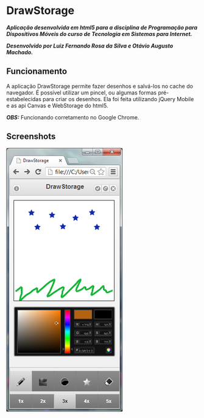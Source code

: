 DrawStorage
===========

***Aplicação desenvolvida em html5 para a disciplina de Programação para Dispositivos Móveis do curso de Tecnologia em Sistemas para Internet.***

***Desenvolvido por Luiz Fernando Rosa da Silva e Otávio Augusto Machado.***

Funcionamento
-------------

A aplicação DrawStorage permite fazer desenhos e salvá-los no cache do navegador. É possível utilizar um pincel, ou algumas formas pré-estabelecidas para criar os desenhos. Ela foi feita utilizando jQuery Mobile e as api Canvas e WebStorage do html5.

***OBS:*** Funcionando corretamento no Google Chrome.

Screenshots
-------------

![Alt text](/Screenshot/sample1.png)
